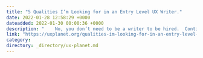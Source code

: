 ```yaml
---
title: "5 Qualities I’m Looking for in an Entry Level UX Writer."
date: 2022-01-28 12:58:29 +0000
dateadded: 2022-01-30 00:00:36 +0000
description: "    No, you don’t need to be a writer to be hired.  Continue reading on UX Planet »  "
link: "https://uxplanet.org/qualities-im-looking-for-in-an-entry-level-ux-writer-76b65e0321c6?source=rss----819cc2aaeee0---4"
category:
directory: _directory/ux-planet.md
---
```

